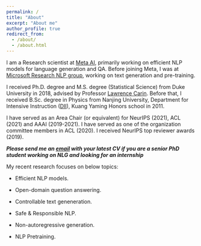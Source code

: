 ```yaml
---
permalink: /
title: "About"
excerpt: "About me"
author_profile: true
redirect_from: 
  - /about/
  - /about.html
---
```


I am a Research scientist at [Meta AI](https://ai.facebook.com/research/NLP/), primarily working on efficient NLP models for language generation and QA. Before joining Meta, I was at [Microsoft Research NLP group](https://www.microsoft.com/en-us/research/group/natural-language-processing/), working on text generation and pre-training. 

I received Ph.D. degree and M.S. degree (Statistical Science) from Duke University in 2018, advised by Professor [Lawrence Carin](http://people.ee.duke.edu/~lcarin/). Before that, I received B.Sc. degree in Physics from Nanjing University, Department for Intensive Instruction ([DII](http://dii.nju.edu.cn/kuangym/?lang=en)), Kuang Yaming Honors school in 2011.

I have served as an Area Chair (or equivalent) for NeurIPS (2021), ACL (2021) and AAAI (2019-2021). I have served as one of the organization committee members in ACL (2020). I received NeurIPS top reviewer awards (2019). 

***Please send me an [email](mailto:yizhe.zhang@hotmail.com) with your latest CV if you are a senior PhD student working on NLG and looking for an internship***

My recent research focuses on below topics:

- Efficient NLP models.

- Open-domain question answering.

- Controllable text geneneration.

- Safe & Responsible NLP. 

- Non-autoregressive generation.

- NLP Pretraining. 





